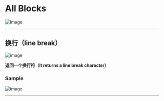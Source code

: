 # All Blocks
![image](https://github.com/user-attachments/assets/178ebf65-20b9-4447-8cc4-acb967e04a81)

---

## 换行（line break）
![image](https://github.com/user-attachments/assets/bbe32d6c-a472-4aed-8bc5-0cadf6e79726)

**返回一个换行符（It returns a line break character）**
### Sample
![image](https://github.com/user-attachments/assets/d5e6867a-db01-4fc1-b204-3ca44286e5e0)

---

